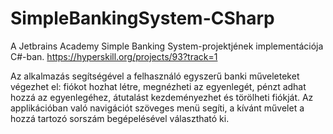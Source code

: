 # SimpleBankingSystem-CSharp

A Jetbrains Academy Simple Banking System-projektjének implementációja C#-ban. https://hyperskill.org/projects/93?track=1

Az alkalmazás segítségével a felhasználó egyszerű banki műveleteket végezhet el: fiókot hozhat létre, megnézheti az egyenlegét, pénzt adhat hozzá az egyenlegéhez, átutalást kezdeményezhet és törölheti fiókját.
Az applikációban való navigációt szöveges menü segíti, a kívánt művelet a hozzá tartozó sorszám begépelésével választható ki.

